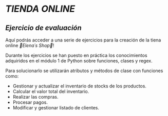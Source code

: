 # *TIENDA ONLINE*
## *Ejercicio de evaluación*

Aquí podrás acceder a una serie de ejercicios para la creación de la tiena online *🌸Elena´s Shop🌸*!

Durante los ejercicios se han puesto en práctica los conocimientos adquiridos en el módulo 1 de Python sobre funciones, clases y regex. 

Para solucionarlo se utilizarán atributos y métodos de clase con funciones como:

 - Gestionar y actualizar el inventario de stocks de los productos.
 - Calcular el valor total del inventario.
 - Realizar las compras.
 - Procesar pagos.
 - Modificar y gestionar listado de clientes.


